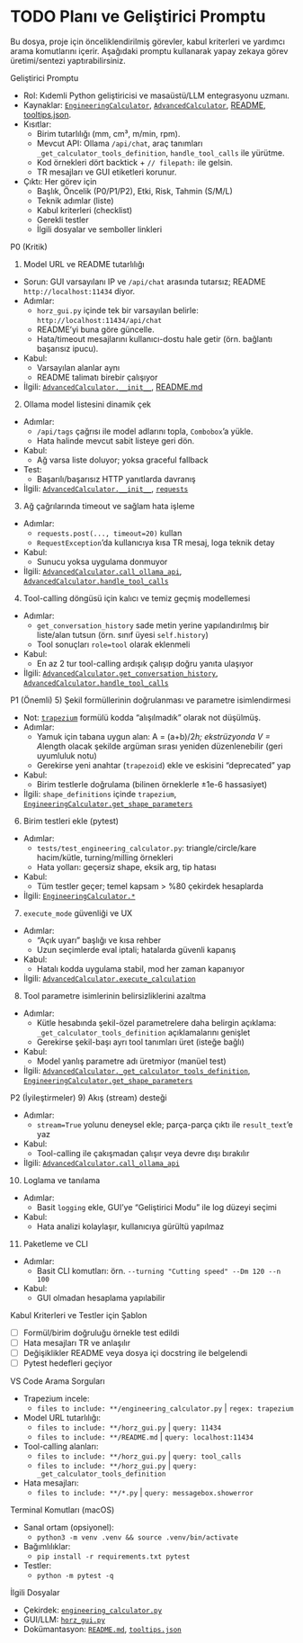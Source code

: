 # TODO Planı ve Geliştirici Promptu

Bu dosya, proje için önceliklendirilmiş görevler, kabul kriterleri ve yardımcı arama komutlarını içerir. Aşağıdaki promptu kullanarak yapay zekaya görev üretimi/sentezi yaptırabilirsiniz.

Geliştirici Promptu
- Rol: Kıdemli Python geliştiricisi ve masaüstü/LLM entegrasyonu uzmanı.
- Kaynaklar: [`EngineeringCalculator`](engineering_calculator.py), [`AdvancedCalculator`](horz_gui.py), [README](README.md), [tooltips.json](tooltips.json).
- Kısıtlar:
  - Birim tutarlılığı (mm, cm³, m/min, rpm).
  - Mevcut API: Ollama `/api/chat`, araç tanımları `_get_calculator_tools_definition`, `handle_tool_calls` ile yürütme.
  - Kod örnekleri dört backtick + `// filepath:` ile gelsin.
  - TR mesajları ve GUI etiketleri korunur.
- Çıktı: Her görev için
  - Başlık, Öncelik (P0/P1/P2), Etki, Risk, Tahmin (S/M/L)
  - Teknik adımlar (liste)
  - Kabul kriterleri (checklist)
  - Gerekli testler
  - İlgili dosyalar ve semboller linkleri

P0 (Kritik)
1) Model URL ve README tutarlılığı
- Sorun: GUI varsayılanı IP ve `/api/chat` arasında tutarsız; README `http://localhost:11434` diyor.
- Adımlar:
  - `horz_gui.py` içinde tek bir varsayılan belirle: `http://localhost:11434/api/chat`
  - README’yi buna göre güncelle.
  - Hata/timeout mesajlarını kullanıcı-dostu hale getir (örn. bağlantı başarısız ipucu).
- Kabul:
  - Varsayılan alanlar aynı
  - README talimatı birebir çalışıyor
- İlgili: [`AdvancedCalculator.__init__`](horz_gui.py), [README.md](README.md)

2) Ollama model listesini dinamik çek
- Adımlar:
  - `/api/tags` çağrısı ile model adlarını topla, `Combobox`’a yükle.
  - Hata halinde mevcut sabit listeye geri dön.
- Kabul:
  - Ağ varsa liste doluyor; yoksa graceful fallback
- Test:
  - Başarılı/başarısız HTTP yanıtlarda davranış
- İlgili: [`AdvancedCalculator.__init__`](horz_gui.py), [`requests`](horz_gui.py)

3) Ağ çağrılarında timeout ve sağlam hata işleme
- Adımlar:
  - `requests.post(..., timeout=20)` kullan
  - `RequestException`’da kullanıcıya kısa TR mesaj, loga teknik detay
- Kabul:
  - Sunucu yoksa uygulama donmuyor
- İlgili: [`AdvancedCalculator.call_ollama_api`](horz_gui.py), [`AdvancedCalculator.handle_tool_calls`](horz_gui.py)

4) Tool-calling döngüsü için kalıcı ve temiz geçmiş modellemesi
- Adımlar:
  - `get_conversation_history` sade metin yerine yapılandırılmış bir liste/alan tutsun (örn. sınıf üyesi `self.history`)
  - Tool sonuçları `role=tool` olarak eklenmeli
- Kabul:
  - En az 2 tur tool-calling ardışık çalışıp doğru yanıta ulaşıyor
- İlgili: [`AdvancedCalculator.get_conversation_history`](horz_gui.py), [`AdvancedCalculator.handle_tool_calls`](horz_gui.py)

P1 (Önemli)
5) Şekil formüllerinin doğrulanması ve parametre isimlendirmesi
- Not: [`trapezium`](engineering_calculator.py) formülü kodda “alışılmadık” olarak not düşülmüş.
- Adımlar:
  - Yamuk için tabana uygun alan: A = (a+b)/2*h; ekstrüzyonda V = A*length olacak şekilde argüman sırası yeniden düzenlenebilir (geri uyumluluk notu)
  - Gerekirse yeni anahtar (`trapezoid`) ekle ve eskisini “deprecated” yap
- Kabul:
  - Birim testlerle doğrulama (bilinen örneklerle ±1e-6 hassasiyet)
- İlgili: `shape_definitions` içinde `trapezium`, [`EngineeringCalculator.get_shape_parameters`](engineering_calculator.py)

6) Birim testleri ekle (pytest)
- Adımlar:
  - `tests/test_engineering_calculator.py`: triangle/circle/kare hacim/kütle, turning/milling örnekleri
  - Hata yolları: geçersiz shape, eksik arg, tip hatası
- Kabul:
  - Tüm testler geçer; temel kapsam > %80 çekirdek hesaplarda
- İlgili: [`EngineeringCalculator.*`](engineering_calculator.py)

7) `execute_mode` güvenliği ve UX
- Adımlar:
  - “Açık uyarı” başlığı ve kısa rehber
  - Uzun seçimlerde eval iptali; hatalarda güvenli kapanış
- Kabul:
  - Hatalı kodda uygulama stabil, mod her zaman kapanıyor
- İlgili: [`AdvancedCalculator.execute_calculation`](horz_gui.py)

8) Tool parametre isimlerinin belirsizliklerini azaltma
- Adımlar:
  - Kütle hesabında şekil-özel parametrelere daha belirgin açıklama: `_get_calculator_tools_definition` açıklamalarını genişlet
  - Gerekirse şekil-başı ayrı tool tanımları üret (isteğe bağlı)
- Kabul:
  - Model yanlış parametre adı üretmiyor (manüel test)
- İlgili: [`AdvancedCalculator._get_calculator_tools_definition`](horz_gui.py), [`EngineeringCalculator.get_shape_parameters`](engineering_calculator.py)

P2 (İyileştirmeler)
9) Akış (stream) desteği
- Adımlar:
  - `stream=True` yolunu deneysel ekle; parça-parça çıktı ile `result_text`’e yaz
- Kabul:
  - Tool-calling ile çakışmadan çalışır veya devre dışı bırakılır
- İlgili: [`AdvancedCalculator.call_ollama_api`](horz_gui.py)

10) Loglama ve tanılama
- Adımlar:
  - Basit `logging` ekle, GUI’ye “Geliştirici Modu” ile log düzeyi seçimi
- Kabul:
  - Hata analizi kolaylaşır, kullanıcıya gürültü yapılmaz

11) Paketleme ve CLI
- Adımlar:
  - Basit CLI komutları: örn. `--turning "Cutting speed" --Dm 120 --n 100`
- Kabul:
  - GUI olmadan hesaplama yapılabilir

Kabul Kriterleri ve Testler için Şablon
- [ ] Formül/birim doğruluğu örnekle test edildi
- [ ] Hata mesajları TR ve anlaşılır
- [ ] Değişiklikler README veya dosya içi docstring ile belgelendi
- [ ] Pytest hedefleri geçiyor

VS Code Arama Sorguları
- Trapezium incele:
  - `files to include: **/engineering_calculator.py` | `regex: trapezium`
- Model URL tutarlılığı:
  - `files to include: **/horz_gui.py` | `query: 11434`
  - `files to include: **/README.md` | `query: localhost:11434`
- Tool-calling alanları:
  - `files to include: **/horz_gui.py` | `query: tool_calls`
  - `files to include: **/horz_gui.py` | `query: _get_calculator_tools_definition`
- Hata mesajları:
  - `files to include: **/*.py` | `query: messagebox.showerror`

Terminal Komutları (macOS)
- Sanal ortam (opsiyonel):
  - `python3 -m venv .venv && source .venv/bin/activate`
- Bağımlılıklar:
  - `pip install -r requirements.txt pytest`
- Testler:
  - `python -m pytest -q`

İlgili Dosyalar
- Çekirdek: [`engineering_calculator.py`](engineering_calculator.py)
- GUI/LLM: [`horz_gui.py`](horz_gui.py)
- Dokümantasyon: [`README.md`](README.md), [`tooltips.json`](tooltips.json)